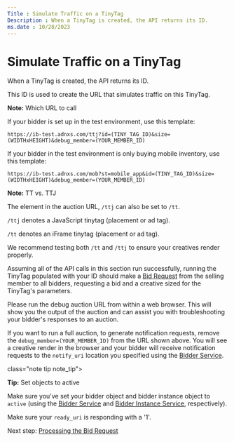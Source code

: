```yaml
---
Title : Simulate Traffic on a TinyTag
Description : When a TinyTag is created, the API returns its ID.
ms.date : 10/28/2023
---
```



# Simulate Traffic on a TinyTag



When a TinyTag is created, the API returns its ID.



This ID is used to create the URL that simulates traffic on this
TinyTag.



<b>Note:</b> Which URL to call

If your bidder is set up in the test environment, use this template:

`https://ib-test.adnxs.com/ttj?id=(TINY_TAG_ID)&size=(WIDTHxHEIGHT)&debug_member=(YOUR_MEMBER_ID)`


If your bidder in the test environment is only buying mobile inventory,
use this template:

``` pre
https://ib-test.adnxs.com/mob?st=mobile_app&id=(TINY_TAG_ID)&size=(WIDTHxHEIGHT)&debug_member=(YOUR_MEMBER_ID)
```



<b>Note:</b> TT vs. TTJ

The element in the auction URL, `/ttj` can also be set to `/tt`.

`/ttj` denotes a JavaScript tinytag (placement or ad tag).

`/tt` denotes an iFrame tinytag (placement or ad tag).

We recommend testing both `/tt` and `/ttj` to ensure your creatives
render properly.









Assuming all of the API calls in this section run successfully, running
the TinyTag populated with your ID should make a <a
href="outgoing-bid-request-to-bidders.md"
class="xref" target="_blank">Bid Request</a> from the selling member to
all bidders, requesting a bid and a creative sized for the TinyTag's
parameters.

Please run the debug auction URL from within a web browser. This will
show you the output of the auction and can assist you with
troubleshooting your bidder's responses to an auction.



If you want to run a full auction, to generate notification requests,
remove the `debug_member=(YOUR_MEMBER_ID)` from the URL shown above. You
will see a creative render in the browser and your bidder will receive
notification requests to the `notify_uri` location you specified using
the <a
href="bidder-service.md"
class="xref" target="_blank">Bidder Service</a>.

class="note tip note_tip">

<b>Tip:</b> Set objects to active

Make sure you've set your bidder object and bidder instance object to
`active` (using the <a
href="bidder-service.md"
class="xref" target="_blank">Bidder Service</a> and <a
href="bidder-instance-service.md"
class="xref" target="_blank">Bidder Instance Service</a>, respectively).

Make sure your `ready_uri` is responding with a '1'.





Next step: <a
href="process-the-bid-request.md"
class="xref" target="_blank">Processing the Bid Request</a>




